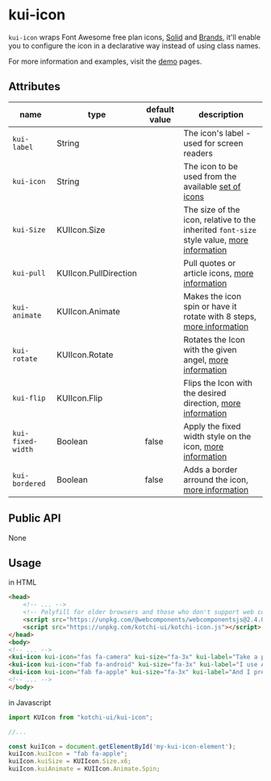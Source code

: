 # kui-icon
`kui-icon` wraps Font Awesome free plan icons, [Solid](https://fontawesome.com/icons?d=gallery&s=solid&m=free) and [Brands](https://fontawesome.com/icons?s=brands&m=free), it'll enable you to configure the icon in a declarative way instead of using class names.

For more information and examples, visit the [demo](https://ahmadigbaryia.github.io/kotchi-ui/icon.html) pages.

## Attributes
name              | type            | default value             | description
--------------    | --------------- | ------------------------- | ----------------------------------------------------------
`kui-label`       | String          |                           | The icon's label - used for screen readers
`kui-icon`        | String          |                           | The icon to be used from the available [set of icons][1]
`kui-Size`        | KUIIcon.Size    |                           | The size of the icon, relative to the inherited `font-size` style value, [more information][2]
`kui-pull`        | KUIIcon.PullDirection |                     | Pull quotes or article icons, [more information][3]
`kui-animate`     | KUIIcon.Animate |                           | Makes the icon spin or have it rotate with 8 steps, [more information][4]
`kui-rotate`      | KUIIcon.Rotate  |                           | Rotates the Icon with the given angel, [more information][5]
`kui-flip`        | KUIIcon.Flip    |                           | Flips the Icon with the desired direction, [more information][5]
`kui-fixed-width` | Boolean         | false                     | Apply the fixed width style on the icon, [more information][6]
`kui-bordered`    | Boolean         | false                     | Adds a border arround the icon, [more information][3]

[1]: https://fontawesome.com/icons?d=gallery
[2]: https://fontawesome.com/how-to-use/on-the-web/styling/sizing-icons
[3]: https://fontawesome.com/how-to-use/on-the-web/styling/bordered-pulled-icons
[4]: https://fontawesome.com/how-to-use/on-the-web/styling/animating-icons
[5]: https://fontawesome.com/how-to-use/on-the-web/styling/rotating-icons
[6]: https://fontawesome.com/how-to-use/on-the-web/styling/fixed-width-icons

## Public API
None 

## Usage
in HTML
```html
<head>
    <!-- ... -->
    <!-- Polyfill for older browsers and those who don't support web components -->
	<script src="https://unpkg.com/@webcomponents/webcomponentsjs@2.4.0/webcomponents-loader.js"></script>
	<script src="https://unpkg.com/kotchi-ui/kotchi-icon.js"></script>
</head>
<body>
<!-- ... -->
<kui-icon kui-icon="fas fa-camera" kui-size="fa-3x" kui-label="Take a picture"></kui-icon>
<kui-icon kui-icon="fab fa-android" kui-size="fa-3x" kui-label="I use Android"></kui-icon>
<kui-icon kui-icon="fab fa-apple" kui-size="fa-3x" kui-label="And I prefare Apple products"></kui-icon>
<!-- ... -->
</body>
```

in Javascript
```js
import KUIcon from "kotchi-ui/kui-icon";

//...

const kuiIcon = document.getElementById('my-kui-icon-element');
kuiIcon.kuiIcon = "fab fa-apple";
kuiIcon.kuiSize = KUIIcon.Size.x6;
kuiIcon.kuiAnimate = KUIIcon.Animate.Spin;
```
